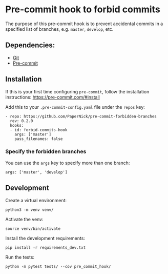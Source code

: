 # Pre-commit hook to forbid commits

The purpose of this pre-commit hook is to prevent accidental commits in a specified list of branches, e.g. `master`, `develop`, etc.


## Dependencies:

* [Git](https://git-scm.com/)
* [Pre-commit](https://github.com/pre-commit/)


## Installation

If this is your first time configuring `pre-commit`, follow the installation instructions:
https://pre-commit.com/#install

Add this to your `.pre-commit-config.yaml` file under the `repos` key:

```
- repo: https://github.com/PaperNick/pre-commit-forbidden-branches
  rev: 0.2.0
  hooks:
  - id: forbid-commits-hook
    args: ['master']
    pass_filenames: false
```


### Specify the forbidden branches

You can use the `args` key to specify more than one branch:

```
args: ['master', 'develop']
```


## Development

Create a virtual environment:

```
python3 -m venv venv/
```

Activate the venv:

```
source venv/bin/activate
```

Install the development requirements:

```
pip install -r requirements_dev.txt
```

Run the tests:

```
python -m pytest tests/ --cov pre_commit_hook/
```

